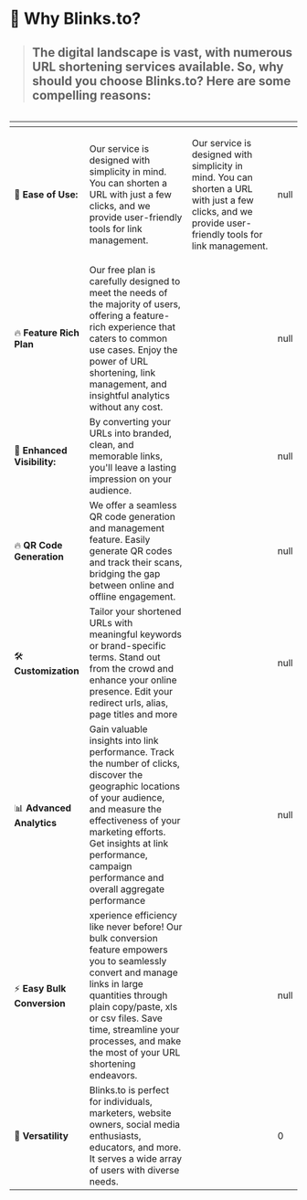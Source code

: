 # 🚀 Why Blinks.to?

> ## The digital landscape is vast, with numerous URL shortening services available. So, why should you choose **Blinks.to**? Here are some compelling reasons:

<figure><img src="../.gitbook/assets/Screenshot 2023-10-29 at 2.42.32 PM.png" alt=""><figcaption></figcaption></figure>

<table data-card-size="large" data-view="cards" data-full-width="false"><thead><tr><th></th><th></th><th data-hidden></th><th data-hidden data-type="number"></th></tr></thead><tbody><tr><td>🚀 <strong>Ease of Use:</strong></td><td>Our service is designed with simplicity in mind. You can shorten a URL with just a few clicks, and we provide user-friendly tools for link management.</td><td><p></p><p>Our service is designed with simplicity in mind. You can shorten a URL with just a few clicks, and we provide user-friendly tools for link management.</p></td><td>null</td></tr><tr><td>🔥 <strong>Feature Rich Plan</strong></td><td>Our free plan is carefully designed to meet the needs of the majority of users, offering a feature-rich experience that caters to common use cases. Enjoy the power of URL shortening, link management, and insightful analytics without any cost.</td><td></td><td>null</td></tr><tr><td>📣 <strong>Enhanced Visibility:</strong> </td><td>By converting your URLs into branded, clean, and memorable links, you'll leave a lasting impression on your audience.</td><td></td><td>null</td></tr><tr><td>🔥 <strong>QR Code Generation</strong></td><td>We offer a seamless QR code generation and management feature. Easily generate QR codes and track their scans, bridging the gap between online and offline engagement.</td><td></td><td>null</td></tr><tr><td>🛠️ <strong>Customization</strong></td><td>Tailor your shortened URLs with meaningful keywords or brand-specific terms. Stand out from the crowd and enhance your online presence. Edit your redirect urls, alias, page titles and more</td><td></td><td>null</td></tr><tr><td>📊 <strong>Advanced</strong> <strong>Analytics</strong></td><td>Gain valuable insights into link performance. Track the number of clicks, discover the geographic locations of your audience, and measure the effectiveness of your marketing efforts. Get insights at link performance, campaign performance and overall aggregate performance</td><td></td><td>null</td></tr><tr><td>⚡️ <strong>Easy Bulk Conversion</strong></td><td>xperience efficiency like never before! Our bulk conversion feature empowers you to seamlessly convert and manage links in large quantities through plain copy/paste, xls or csv files. Save time, streamline your processes, and make the most of your URL shortening endeavors.</td><td></td><td>null</td></tr><tr><td>🌟 <strong>Versatility</strong></td><td>Blinks.to is perfect for individuals, marketers, website owners, social media enthusiasts, educators, and more. It serves a wide array of users with diverse needs.</td><td></td><td>0</td></tr></tbody></table>

